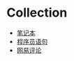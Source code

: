 # Collection

- [笔记本](conllection/notebook.md)
- [程序员语句](conllection/coder_statements.md)
- [网易评论](conllection/comments.md)
